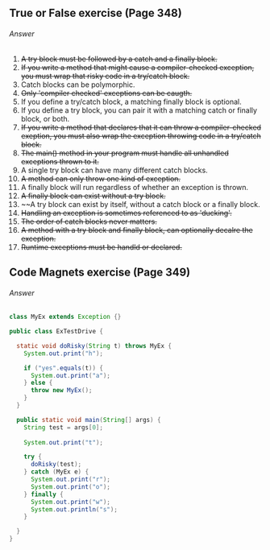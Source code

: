 ## True or False exercise (Page 348)
###### Answer

1. ~~A try block must be followed by a catch and a finally block.~~
2. ~~If you write a method that might cause a compiler-checked exception, you must wrap that risky code in a try/catch block.~~
3. Catch blocks can be polymorphic.
4. ~~Only 'compiler checked' exceptions can be caugth.~~
5. If you define a try/catch block, a matching finally block is optional.
6. If you define a try block, you can pair it with a matching catch or finally block, or both.
7. ~~If you write a method that declares that it can throw a compiler-checked exeption, you must also wrap the exception throwing code in a try/catch block.~~
8. ~~The main() method in your program must handle all unhandled exceptions thrown to it.~~
9. A single try block can have many different catch blocks.
10. ~~A method can only throw one kind of exception.~~
11. A finally block will run regardless of whether an exception is thrown.
12. ~~A finally block can exist without a try block.~~
13. ~~A try block can exist by itself, without a catch block or a finally block.
14. ~~Handling an exception is sometimes referenced to as 'ducking'.~~
15. ~~The order of catch blocks never matters.~~
16. ~~A method with a try block and finally block, can optionally decalre the exception.~~
17. ~~Runtime exceptions must be handld or declared.~~

## Code Magnets exercise (Page 349)
###### Answer

```java
class MyEx extends Exception {}

public class ExTestDrive {

  static void doRisky(String t) throws MyEx {
    System.out.print("h");

    if ("yes".equals(t)) {
      System.out.print("a");
    } else {
      throw new MyEx();
    }
  }

  public static void main(String[] args) {
    String test = args[0];
    
    System.out.print("t");

    try {
      doRisky(test);
    } catch (MyEx e) {
      System.out.print("r");
      System.out.print("o");
    } finally {
      System.out.print("w");
      System.out.println("s");
    }

  }
}
```

